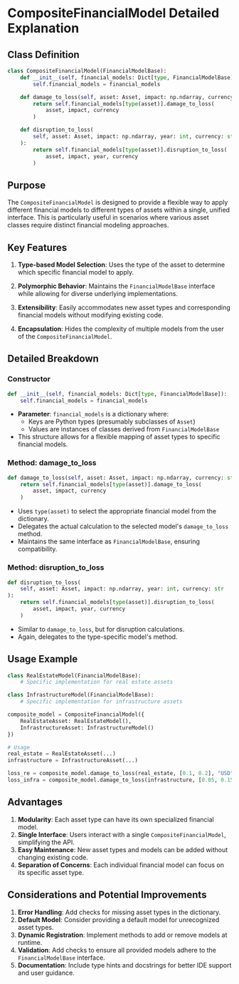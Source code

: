 # CompositeFinancialModel Detailed Explanation

## Class Definition

```python
class CompositeFinancialModel(FinancialModelBase):
    def __init__(self, financial_models: Dict[type, FinancialModelBase]):
        self.financial_models = financial_models

    def damage_to_loss(self, asset: Asset, impact: np.ndarray, currency: str):
        return self.financial_models[type(asset)].damage_to_loss(
            asset, impact, currency
        )

    def disruption_to_loss(
        self, asset: Asset, impact: np.ndarray, year: int, currency: str
    ):
        return self.financial_models[type(asset)].disruption_to_loss(
            asset, impact, year, currency
        )
```

## Purpose

The `CompositeFinancialModel` is designed to provide a flexible way to apply different financial models to different types of assets within a single, unified interface. This is particularly useful in scenarios where various asset classes require distinct financial modeling approaches.

## Key Features

1. **Type-based Model Selection**: Uses the type of the asset to determine which specific financial model to apply.

2. **Polymorphic Behavior**: Maintains the `FinancialModelBase` interface while allowing for diverse underlying implementations.

3. **Extensibility**: Easily accommodates new asset types and corresponding financial models without modifying existing code.

4. **Encapsulation**: Hides the complexity of multiple models from the user of the `CompositeFinancialModel`.

## Detailed Breakdown

### Constructor

```python
def __init__(self, financial_models: Dict[type, FinancialModelBase]):
    self.financial_models = financial_models
```

- **Parameter**: `financial_models` is a dictionary where:
  - Keys are Python types (presumably subclasses of `Asset`)
  - Values are instances of classes derived from `FinancialModelBase`
- This structure allows for a flexible mapping of asset types to specific financial models.

### Method: damage_to_loss

```python
def damage_to_loss(self, asset: Asset, impact: np.ndarray, currency: str):
    return self.financial_models[type(asset)].damage_to_loss(
        asset, impact, currency
    )
```

- Uses `type(asset)` to select the appropriate financial model from the dictionary.
- Delegates the actual calculation to the selected model's `damage_to_loss` method.
- Maintains the same interface as `FinancialModelBase`, ensuring compatibility.

### Method: disruption_to_loss

```python
def disruption_to_loss(
    self, asset: Asset, impact: np.ndarray, year: int, currency: str
):
    return self.financial_models[type(asset)].disruption_to_loss(
        asset, impact, year, currency
    )
```

- Similar to `damage_to_loss`, but for disruption calculations.
- Again, delegates to the type-specific model's method.

## Usage Example

```python
class RealEstateModel(FinancialModelBase):
    # Specific implementation for real estate assets

class InfrastructureModel(FinancialModelBase):
    # Specific implementation for infrastructure assets

composite_model = CompositeFinancialModel({
    RealEstateAsset: RealEstateModel(),
    InfrastructureAsset: InfrastructureModel()
})

# Usage
real_estate = RealEstateAsset(...)
infrastructure = InfrastructureAsset(...)

loss_re = composite_model.damage_to_loss(real_estate, [0.1, 0.2], "USD")
loss_infra = composite_model.damage_to_loss(infrastructure, [0.05, 0.15], "USD")
```

## Advantages

1. **Modularity**: Each asset type can have its own specialized financial model.
2. **Single Interface**: Users interact with a single `CompositeFinancialModel`, simplifying the API.
3. **Easy Maintenance**: New asset types and models can be added without changing existing code.
4. **Separation of Concerns**: Each individual financial model can focus on its specific asset type.

## Considerations and Potential Improvements

1. **Error Handling**: Add checks for missing asset types in the dictionary.
2. **Default Model**: Consider providing a default model for unrecognized asset types.
3. **Dynamic Registration**: Implement methods to add or remove models at runtime.
4. **Validation**: Add checks to ensure all provided models adhere to the `FinancialModelBase` interface.
5. **Documentation**: Include type hints and docstrings for better IDE support and user guidance.

